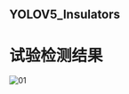 ## YOLOV5_Insulators
# 试验检测结果
![01](https://github.com/user-attachments/assets/2b296f8f-9f3e-41f3-8fa2-c74f00626837)
